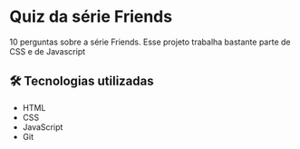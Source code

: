 # Quiz da série Friends
10 perguntas sobre a série Friends. Esse projeto trabalha bastante parte de CSS e de Javascript

## 🛠 Tecnologias utilizadas

- HTML
- CSS
- JavaScript
- Git
